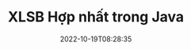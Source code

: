 ---
############################# Static ############################
layout: "auto-gen-merge"
date: 2022-10-19T08:28:35
draft: false
otherformats: odt one otp ott pdf pps ppsx ppt pptx rtf tex vdx vsdm vsdx vssm vssx

############################# Head ############################
head_title: "Hợp nhất tệp XLSB qua API hợp nhất tài liệu Java & J2SE"
head_description: "Hợp nhất nhiều tệp XLSB trong Java bằng cách sử dụng API hợp nhất tài liệu với tất cả dữ liệu, kiểu và định dạng làm tài liệu nguồn."

############################# Header ############################
title: "XLSB Hợp nhất trong Java"
description: "Hợp nhất XLSB với một vài dòng mã Java."
bg_image: "https://cms.admin.containerize.com/templates/aspose/App_Themes/V3/images/bg/header1.png"
bg_overlay: false
button:
    enable: true
    icon: "fas fa-arrow-down"
    label: "Tải xuống bản dùng thử miễn phí"
    link: "https://downloads.groupdocs.com/merger/java"

############################# SubMenu ############################
submenu:
    enable: true

    left:
        img_alt: "GroupDocs.Merger for Java"
        image: "https://cms.admin.containerize.com/templates/groupdocs/images/product-logos/90x90-noborder/groupdocs-merger-java.png"
        product: "GroupDocs.Merger"
        platform: "Java"

    middle:
        button:

            # button loop
            - link: "https://apireference.groupdocs.com/merger/java"
              text: "Tham chiếu API"

            # button loop
            - link: "https://github.com/groupdocs-merger"
              text: "Ví dụ về mã"

            # button loop
            - link: "https://products.groupdocs.app/merger/family"
              text: "Bản trình diễn trực tiếp"

            # button loop
            - link: "https://purchase.groupdocs.com/pricing/merger/java"
              text: "Định giá"

    right:
        link_download: "https://downloads.groupdocs.com/merger"
        link_learn: "https://docs.groupdocs.com/merger/java"
        link_buy: "https://purchase.groupdocs.com"

############################# About ############################
about:
    enable: true
    title: "Giới thiệu về API GroupDocs.Merger for Java"
    content: |
        [GroupDocs.Merger for Java](/vi/merge/java/) cung cấp một giải pháp thuận tiện để hợp nhất nhiều tệp PDF, Microsoft Office (Word, Excel, PowerPoint, OneNote), OpenDocument, HTML, hình ảnh và nhiều tài liệu khác thành một tệp duy nhất trong các ứng dụng Java. GroupDocs.Merger sẽ giúp bạn tiết kiệm rất nhiều công sức, vì bạn được phép hợp nhất các tài liệu XLSB - không cần cài đặt bất kỳ phần mềm, ứng dụng máy tính để bàn hoặc plugin nào của bên thứ ba. Bây giờ không cần thiết phải lãng phí thời gian của bạn và hợp nhất các tệp theo cách thủ công! Sứ mệnh của GroupDocs là cung cấp chất lượng tốt nhất và đơn giản hóa quy trình xử lý tài liệu.
        
        API GroupDocs.Merger là một lựa chọn đúng đắn cho các giải pháp công ty cần các tính năng hợp nhất tệp. Các API này được hỗ trợ tốt trên tất cả các hệ điều hành và nền tảng chính bao gồm J2SE 7.0 (1.7), J2SE 8.0 (1.8), Java 10.

############################# Steps ############################
steps:
    enable: true
    title_left: "Hợp nhất Nhiều XLSB Tệp trong Java"
    content_left: |
        [GroupDocs.Merger for Java](/vi/merge/java/) giúp các nhà phát triển Java dễ dàng hợp nhất nhiều tệp XLSB bằng cách thực hiện một vài bước đơn giản.
        
        * Tạo một thể hiện của ** Merger ** và chuyển đường dẫn tài liệu nguồn làm tham số khởi tạo.
        * Gọi ** Tham gia ** của lớp ** Merger ** và chuyển đường dẫn tài liệu nguồn thứ hai.
        * Gọi ** Save ** của lớp ** Merger ** để lưu tài liệu đã hợp nhất.

    title_right: "yêu cầu hệ thống"
    content_right: |
        API GroupDocs.Merger for Java được hỗ trợ trên tất cả các nền tảng và hệ điều hành chính. Trước khi thực hiện mã bên dưới, hãy đảm bảo rằng bạn đã cài đặt các điều kiện tiên quyết sau trên hệ thống của mình.

        * Hệ điều hành: Microsoft Windows, Linux, MacOS
        * Môi trường phát triển: NetBeans, IntelliJ IDEA, Eclipse
        * Các khuôn khổ: J2SE 7.0 (1.7), J2SE 8.0 (1.8), Java 10
        * Tải xuống phiên bản mới nhất của GroupDocs.Merger for Java từ [Maven](https://repository.groupdocs.com/webapp/#/artifacts/browse/tree/General/repo/com/groupdocs/groupdocs-merger)
         
    code: |
     {{% merger/additional-styles %}}
     {{< merger/code-merger title="Cách hợp nhất các tệp XLSB bằng mã mẫu Java">}}

        ```java    
        // Hợp nhất các tệp XLSB bằng GroupDocs.Merger cho Java API
        // Khởi tạo hợp nhất với tài liệu đầu vào XLSB
        Merger merger = new Merger("input_1.xlsb");

        // Gọi phương thức nối của cá thể lớp Merger và chuyển đường dẫn tài liệu nguồn thứ hai
        merger.join("input_2.xlsb");
    
        // Gọi phương thức lưu của cá thể lớp Merger để lưu tài liệu đã hợp nhất
        merger.save("merged-file.xlsb"); 
        ```
     {{< /merger/code-merger >}}

############################# Demos ############################
demos:
    enable: true
    title: "Bản trình diễn trực tiếp - Ứng dụng trực tuyến để hợp nhất tài liệu"
    content: |
       Hợp nhất nhiều hơn một XLSB tệp ngay bây giờ bằng cách truy cập trang web [GroupDocs.Merger Live Demos](https://products.groupdocs.app/merger/ xlsb) trang web.
       Bản demo trực tiếp có những lợi ích sau.
        
############################# About Formats ############################
about_formats:
    enable: true

############################# More Formats ############################
more_formats:
    enable: true
    title: "Hợp nhất các định dạng tài liệu khác"
    content: |
        API hợp nhất tài liệu Java cho các định dạng tệp và hình ảnh. Kết hợp với nhau một số định dạng tài liệu phổ biến như được nêu dưới đây.

############################# Back to top ###############################
back_to_top:
    enable: true
---